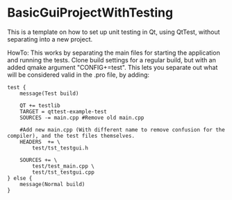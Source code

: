 # BasicGuiProjectWithTesting

This is a template on how to set up unit testing in Qt, using QtTest, without separating into a new project.

HowTo:
This works by separating the main files for starting the application and running the tests.
Clone build settings for a regular build, but with an added qmake argument "CONFIG+=test".
This lets you separate out what will be considered valid in the .pro file, by adding:

    test {
        message(Test build)
    
        QT += testlib
        TARGET = qttest-example-test
        SOURCES -= main.cpp #Remove old main.cpp

        #Add new main.cpp (With different name to remove confusion for the compiler), and the test files themselves.
        HEADERS  += \
            test/tst_testgui.h

        SOURCES += \
            test/test_main.cpp \
            test/tst_testgui.cpp
    } else {
        message(Normal build)
    }
